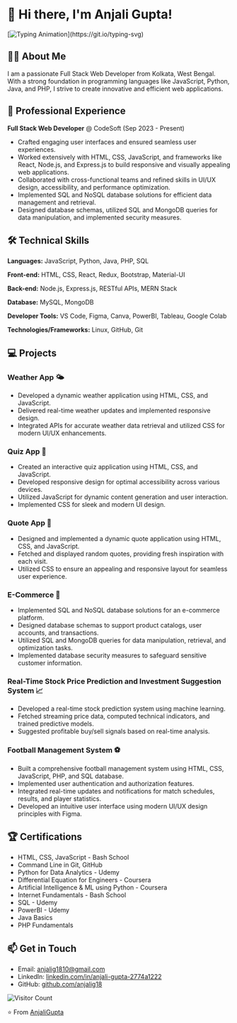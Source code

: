 # 👋 Hi there, I'm Anjali Gupta!

[![Typing Animation](https://readme-typing-svg.demolab.com?font=Fira+Code&pause=1000&color=7F16F7&width=435&lines=Welcome+to+my+GitHub+Profile!)](https://git.io/typing-svg)

## 👩‍💻 About Me

I am a passionate Full Stack Web Developer from Kolkata, West Bengal. With a strong foundation in programming languages like JavaScript, Python, Java, and PHP, I strive to create innovative and efficient web applications.

## 💼 Professional Experience

**Full Stack Web Developer** @ CodeSoft (Sep 2023 - Present)
- Crafted engaging user interfaces and ensured seamless user experiences.
- Worked extensively with HTML, CSS, JavaScript, and frameworks like React, Node.js, and Express.js to build responsive and visually appealing web applications.
- Collaborated with cross-functional teams and refined skills in UI/UX design, accessibility, and performance optimization.
- Implemented SQL and NoSQL database solutions for efficient data management and retrieval.
- Designed database schemas, utilized SQL and MongoDB queries for data manipulation, and implemented security measures.

## 🛠️ Technical Skills

**Languages:** JavaScript, Python, Java, PHP, SQL

**Front-end:** HTML, CSS, React, Redux, Bootstrap, Material-UI

**Back-end:** Node.js, Express.js, RESTful APIs, MERN Stack

**Database:** MySQL, MongoDB

**Developer Tools:** VS Code, Figma, Canva, PowerBI, Tableau, Google Colab

**Technologies/Frameworks:** Linux, GitHub, Git

## 💻 Projects

### Weather App 🌤️
- Developed a dynamic weather application using HTML, CSS, and JavaScript.
- Delivered real-time weather updates and implemented responsive design.
- Integrated APIs for accurate weather data retrieval and utilized CSS for modern UI/UX enhancements.

### Quiz App 🤔
- Created an interactive quiz application using HTML, CSS, and JavaScript.
- Developed responsive design for optimal accessibility across various devices.
- Utilized JavaScript for dynamic content generation and user interaction.
- Implemented CSS for sleek and modern UI design.

### Quote App 💬
- Designed and implemented a dynamic quote application using HTML, CSS, and JavaScript.
- Fetched and displayed random quotes, providing fresh inspiration with each visit.
- Utilized CSS to ensure an appealing and responsive layout for seamless user experience.

### E-Commerce 🛒
- Implemented SQL and NoSQL database solutions for an e-commerce platform.
- Designed database schemas to support product catalogs, user accounts, and transactions.
- Utilized SQL and MongoDB queries for data manipulation, retrieval, and optimization tasks.
- Implemented database security measures to safeguard sensitive customer information.

### Real-Time Stock Price Prediction and Investment Suggestion System 📈
- Developed a real-time stock prediction system using machine learning.
- Fetched streaming price data, computed technical indicators, and trained predictive models.
- Suggested profitable buy/sell signals based on real-time analysis.

### Football Management System ⚽
- Built a comprehensive football management system using HTML, CSS, JavaScript, PHP, and SQL database.
- Implemented user authentication and authorization features.
- Integrated real-time updates and notifications for match schedules, results, and player statistics.
- Developed an intuitive user interface using modern UI/UX design principles with Figma.

## 🏆 Certifications

- HTML, CSS, JavaScript - Bash School
- Command Line in Git, GitHub
- Python for Data Analytics - Udemy
- Differential Equation for Engineers - Coursera
- Artificial Intelligence & ML using Python - Coursera
- Internet Fundamentals - Bash School
- SQL - Udemy
- PowerBI - Udemy
- Java Basics
- PHP Fundamentals

## 📫 Get in Touch

- Email: [anjalig1810@gmail.com](mailto:anjalig1810@gmail.com)
- LinkedIn: [linkedin.com/in/anjali-gupta-2774a1222](https://www.linkedin.com/in/anjali-gupta-2774a1222)
- GitHub: [github.com/anjalig18](https://github.com/anjalig18)

![Visitor Count](https://profile-counter.glitch.me/{anjalig18}/count.svg)

⭐️ From [AnjaliGupta](https://github.com/anjalig18)
